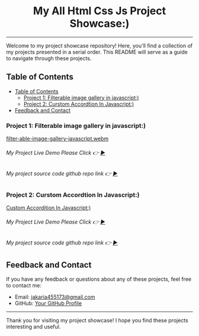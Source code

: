<h1 align="center">My All Html Css Js Project Showcase:)</h1>

---

Welcome to my project showcase repository! Here, you'll find a collection of my projects presented in a serial order. This README will serve as a guide to navigate through these projects.

## Table of Contents

- [Table of Contents](#table-of-contents)
  - [Project 1: Filterable image gallery in javascript:)](#project-1-filterable-image-gallery-in-javascript)
  - [Project 2: Curstom Accordtion In Javascript:)](#project-2-custom-accordition-in-javascript)
- [Feedback and Contact](#feedback-and-contact)

### Project 1: Filterable image gallery in javascript:)

[filter-able-image-gallery-javascript.webm](https://github.com/ikramuzzaman455173/all-html-css-js-simple-project/assets/106922916/2273f3c0-690c-48f7-a835-13bedd4cc638)

###### My Project Live Demo Please Click 👉 [▶](https://ikramuzzaman455173.github.io/all-html-css-js-simple-project/javascript-filterable-image-gallery/pactise.html 'Click For Live Project Demo')


###### My project source code github repo link 👉 [▶](https://github.com/ikramuzzaman455173/all-html-css-js-simple-project/tree/main/javascript-filterable-image-gallery 'Click For Live Project Demo')





### Project 2: Curstom Accordtion In Javascript:)

[Custom Accordition In Javascript:)]()

###### My Project Live Demo Please Click 👉 [▶](https://ikramuzzaman455173.github.io/all-html-css-js-simple-project/Accorditon-Pactise/accordion-pactise.html 'Click For Live Project Demo')


###### My project source code github repo link 👉 [▶](https://github.com/ikramuzzaman455173/all-html-css-js-simple-project/tree/main/Accorditon-Pactise 'Click For Live Project Demo')





## Feedback and Contact

If you have any feedback or questions about any of these projects, feel free to contact me:

- Email: jakaria455173@gmail.com
- GitHub: [Your GitHub Profile](https://github.com/ikramuzzaman455173)

---

Thank you for visiting my project showcase! I hope you find these projects interesting and useful.
